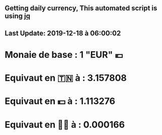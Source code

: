 ## Getting daily currency, This automated script is using [jq](https://stedolan.github.io/jq/)
## Last Update:  2019-12-18 à 06:00:02
 # Monaie de base : 1 "EUR" 💶 
 # Equivaut en 🇹🇳 à :  3.157808 
 # Equivaut en 💵 à : 1.113276
 # Equivaut en 🐱‍💻 à :  0.000166
